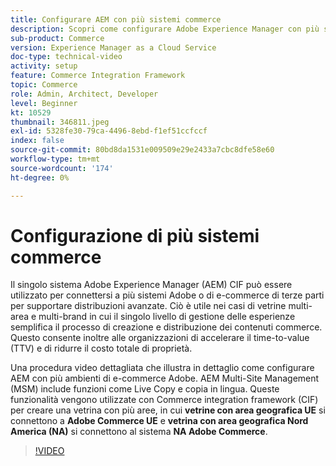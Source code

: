 ```yaml
---
title: Configurare AEM con più sistemi commerce
description: Scopri come configurare Adobe Experience Manager con più sistemi Commerce. Questo consente ai progetti di supportare un singolo livello di gestione delle esperienze che si connette a più back-end Adobe o di e-commerce di terze parti per vetrine multi-marchio e multi-area.
sub-product: Commerce
version: Experience Manager as a Cloud Service
doc-type: technical-video
activity: setup
feature: Commerce Integration Framework
topic: Commerce
role: Admin, Architect, Developer
level: Beginner
kt: 10529
thumbnail: 346811.jpeg
exl-id: 5328fe30-79ca-4496-8ebd-f1ef51ccfccf
index: false
source-git-commit: 80bd8da1531e009509e29e2433a7cbc8dfe58e60
workflow-type: tm+mt
source-wordcount: '174'
ht-degree: 0%

---
```



# Configurazione di più sistemi commerce

Il singolo sistema Adobe Experience Manager (AEM) CIF può essere utilizzato per connettersi a più sistemi Adobe o di e-commerce di terze parti per supportare distribuzioni avanzate. Ciò è utile nei casi di vetrine multi-area e multi-brand in cui il singolo livello di gestione delle esperienze semplifica il processo di creazione e distribuzione dei contenuti commerce. Questo consente inoltre alle organizzazioni di accelerare il time-to-value (TTV) e di ridurre il costo totale di proprietà.

Una procedura video dettagliata che illustra in dettaglio come configurare AEM con più ambienti di e-commerce Adobe. AEM Multi-Site Management (MSM) include funzioni come Live Copy e copia in lingua. Queste funzionalità vengono utilizzate con Commerce integration framework (CIF) per creare una vetrina con più aree, in cui __vetrine con area geografica UE__ si connettono a __Adobe Commerce UE__ e __vetrina con area geografica Nord America (NA)__ si connettono al sistema __NA Adobe Commerce__.

>[!VIDEO](https://video.tv.adobe.com/v/346811/?quality=12&learn=on)
